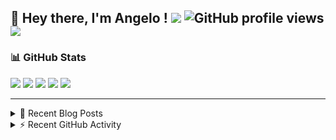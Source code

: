 ## 👋 Hey there, I'm Angelo ! ![](https://img.shields.io/badge/Intel-Core_i5_12th-0071C5?style=for-the-badge&logo=intel&logoColor=white) ![GitHub profile views](https://komarev.com/ghpvc/?username=angelodotnet&color=blue&style=for-the-badge) <a href="https://www.buymeacoffee.com/angelodotnet" target="_blank"><img src="https://img.shields.io/badge/Buy%20Me%20A%20Coffee-FFDD00.svg?style=for-the-badge&logo=Buy-Me-A-Coffee&logoColor=black"></a>

### 📊 GitHub Stats
![](http://github-profile-summary-cards.vercel.app/api/cards/profile-details?username=angelodotnet&theme=darcula)
![](http://github-profile-summary-cards.vercel.app/api/cards/repos-per-language?username=angelodotnet&theme=dracula)
![](http://github-profile-summary-cards.vercel.app/api/cards/most-commit-language?username=angelodotnet&theme=dracula)
![](http://github-profile-summary-cards.vercel.app/api/cards/stats?username=angelodotnet&theme=dracula)
![](http://github-profile-summary-cards.vercel.app/api/cards/productive-time?username=angelodotnet&theme=dracula&utcOffset=8)

---

<details>
  <summary>📝 Recent Blog Posts</summary>

  <!-- BLOG-POST-LIST:START -->
- [How to create a simple appointment calendar](https://dev.to/angelodotnet/example-to-create-a-appointment-calendar-477n)
- [Docker configurations for .NET applications and more](https://dev.to/angelodotnet/docker-configurations-for-net-applications-and-more-1pg8)
- [How to create a background email sender with outbox pattern integration](https://dev.to/angelodotnet/example-to-create-a-background-email-sender-with-outbox-pattern-integration-4cdl)
- [How to create a background email sender](https://dev.to/angelodotnet/example-to-create-a-background-email-sender-31i)
- [How to use HashiCorpVault in a .NET 8 Web Api project](https://dev.to/angelodotnet/how-to-use-hashicorpvault-in-a-net-8-web-api-project-1f1m)
<!-- BLOG-POST-LIST:END -->
  
</details>

<details>
  <summary> ⚡ Recent GitHub Activity</summary>

  <!--START_SECTION:activity-->
1. 🎉 Merged PR [#74](https://github.com/AngeloDotNet/GSWCloudApp/pull/74) in [AngeloDotNet/GSWCloudApp](https://github.com/AngeloDotNet/GSWCloudApp)
2. 💪 Opened PR [#74](https://github.com/AngeloDotNet/GSWCloudApp/pull/74) in [AngeloDotNet/GSWCloudApp](https://github.com/AngeloDotNet/GSWCloudApp)
3. 🎉 Merged PR [#73](https://github.com/AngeloDotNet/GSWCloudApp/pull/73) in [AngeloDotNet/GSWCloudApp](https://github.com/AngeloDotNet/GSWCloudApp)
4. 💪 Opened PR [#73](https://github.com/AngeloDotNet/GSWCloudApp/pull/73) in [AngeloDotNet/GSWCloudApp](https://github.com/AngeloDotNet/GSWCloudApp)
5. 🚀 Published release [GSWCloudApp.Common 1.0.65](https://github.com/AngeloDotNet/GSWCloudApp/releases/tag/Common_v1.0.65) in [AngeloDotNet/GSWCloudApp](https://github.com/AngeloDotNet/GSWCloudApp)
<!--END_SECTION:activity-->

</details>
